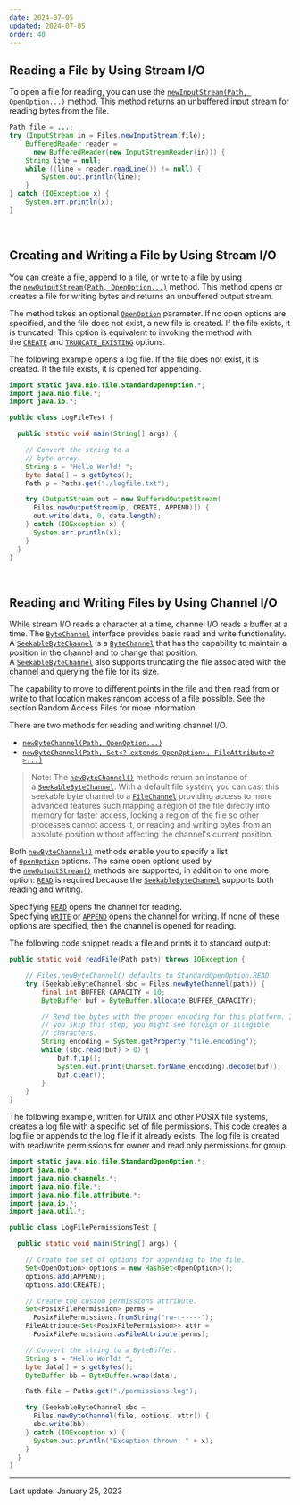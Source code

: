 ```yaml
---
date: 2024-07-05
updated: 2024-07-05
order: 40
---
```

## Reading a File by Using Stream I/O

To open a file for reading, you can use the [`newInputStream(Path, OpenOption...)`](https://docs.oracle.com/en/java/javase/22/docs/api/java.base/java/nio/file/Files.html#newInputStream(java.nio.file.Path,java.nio.file.OpenOption...)) method. This method returns an unbuffered input stream for reading bytes from the file.

```java
Path file = ...;
try (InputStream in = Files.newInputStream(file);
    BufferedReader reader =
      new BufferedReader(new InputStreamReader(in))) {
    String line = null;
    while ((line = reader.readLine()) != null) {
        System.out.println(line);
    }
} catch (IOException x) {
    System.err.println(x);
}
```

 

## Creating and Writing a File by Using Stream I/O

You can create a file, append to a file, or write to a file by using the [`newOutputStream(Path, OpenOption...)`](https://docs.oracle.com/en/java/javase/22/docs/api/java.base/java/nio/file/Files.html#newOutputStream(java.nio.file.Path,java.nio.file.OpenOption...)) method. This method opens or creates a file for writing bytes and returns an unbuffered output stream.

The method takes an optional [`OpenOption`](https://docs.oracle.com/en/java/javase/22/docs/api/java.base/java/nio/file/OpenOption.html) parameter. If no open options are specified, and the file does not exist, a new file is created. If the file exists, it is truncated. This option is equivalent to invoking the method with the [`CREATE`](https://docs.oracle.com/en/java/javase/22/docs/api/java.base/java/nio/file/StandardOpenOption.html#CREATE) and [`TRUNCATE_EXISTING`](https://docs.oracle.com/en/java/javase/22/docs/api/java.base/java/nio/file/StandardOpenOption.html#TRUNCATE_EXISTING) options.

The following example opens a log file. If the file does not exist, it is created. If the file exists, it is opened for appending.

```java
import static java.nio.file.StandardOpenOption.*;
import java.nio.file.*;
import java.io.*;

public class LogFileTest {

  public static void main(String[] args) {

    // Convert the string to a
    // byte array.
    String s = "Hello World! ";
    byte data[] = s.getBytes();
    Path p = Paths.get("./logfile.txt");

    try (OutputStream out = new BufferedOutputStream(
      Files.newOutputStream(p, CREATE, APPEND))) {
      out.write(data, 0, data.length);
    } catch (IOException x) {
      System.err.println(x);
    }
  }
}
```

 

## Reading and Writing Files by Using Channel I/O

While stream I/O reads a character at a time, channel I/O reads a buffer at a time. The [`ByteChannel`](https://docs.oracle.com/en/java/javase/22/docs/api/java.base/java/nio/channels/ByteChannel.html) interface provides basic read and write functionality. A [`SeekableByteChannel`](https://docs.oracle.com/en/java/javase/22/docs/api/java.base/java/nio/channels/SeekableByteChannel.html) is a [`ByteChannel`](https://docs.oracle.com/en/java/javase/22/docs/api/java.base/java/nio/channels/ByteChannel.html) that has the capability to maintain a position in the channel and to change that position. A [`SeekableByteChannel`](https://docs.oracle.com/en/java/javase/22/docs/api/java.base/java/nio/channels/SeekableByteChannel.html) also supports truncating the file associated with the channel and querying the file for its size.

The capability to move to different points in the file and then read from or write to that location makes random access of a file possible. See the section Random Access Files for more information.

There are two methods for reading and writing channel I/O.

- [`newByteChannel(Path, OpenOption...)`](https://docs.oracle.com/en/java/javase/22/docs/api/java.base/java/nio/file/Files.html#newByteChannel(java.nio.file.Path,java.nio.file.OpenOption...))
- [`newByteChannel(Path, Set<? extends OpenOption>, FileAttribute<?>...)`](https://docs.oracle.com/en/java/javase/22/docs/api/java.base/java/nio/file/Files.html#newByteChannel(java.nio.file.Path,java.util.Set,java.nio.file.attribute.FileAttribute...))

> Note: The [`newByteChannel()`](https://docs.oracle.com/en/java/javase/22/docs/api/java.base/java/nio/file/Files.html#newByteChannel(java.nio.file.Path,java.nio.file.OpenOption...)) methods return an instance of a [`SeekableByteChannel`](https://docs.oracle.com/en/java/javase/22/docs/api/java.base/java/nio/channels/SeekableByteChannel.html). With a default file system, you can cast this seekable byte channel to a [`FileChannel`](https://docs.oracle.com/en/java/javase/22/docs/api/java.base/java/nio/channels/FileChannel.html) providing access to more advanced features such mapping a region of the file directly into memory for faster access, locking a region of the file so other processes cannot access it, or reading and writing bytes from an absolute position without affecting the channel's current position.

Both [`newByteChannel()`](https://docs.oracle.com/en/java/javase/22/docs/api/java.base/java/nio/file/Files.html#newByteChannel(java.nio.file.Path,java.nio.file.OpenOption...)) methods enable you to specify a list of [`OpenOption`](https://docs.oracle.com/en/java/javase/22/docs/api/java.base/java/nio/file/OpenOption.html) options. The same open options used by the [`newOutputStream()`](https://docs.oracle.com/en/java/javase/22/docs/api/java.base/java/nio/file/Files.html#newOutputStream(java.nio.file.Path,java.nio.file.OpenOption...)) methods are supported, in addition to one more option: [`READ`](https://docs.oracle.com/en/java/javase/22/docs/api/java.base/java/nio/file/StandardOpenOption.html#READ) is required because the [`SeekableByteChannel`](https://docs.oracle.com/en/java/javase/22/docs/api/java.base/java/nio/channels/SeekableByteChannel.html) supports both reading and writing.

Specifying [`READ`](https://docs.oracle.com/en/java/javase/22/docs/api/java.base/java/nio/file/StandardOpenOption.html#READ) opens the channel for reading. Specifying [`WRITE`](https://docs.oracle.com/en/java/javase/22/docs/api/java.base/java/nio/file/StandardOpenOption.html#WRITE) or [`APPEND`](https://docs.oracle.com/en/java/javase/22/docs/api/java.base/java/nio/file/StandardOpenOption.html#APPEND) opens the channel for writing. If none of these options are specified, then the channel is opened for reading.

The following code snippet reads a file and prints it to standard output:

```java
public static void readFile(Path path) throws IOException {

    // Files.newByteChannel() defaults to StandardOpenOption.READ
    try (SeekableByteChannel sbc = Files.newByteChannel(path)) {
        final int BUFFER_CAPACITY = 10;
        ByteBuffer buf = ByteBuffer.allocate(BUFFER_CAPACITY);

        // Read the bytes with the proper encoding for this platform. If
        // you skip this step, you might see foreign or illegible
        // characters.
        String encoding = System.getProperty("file.encoding");
        while (sbc.read(buf) > 0) {
            buf.flip();
            System.out.print(Charset.forName(encoding).decode(buf));
            buf.clear();
        }
    }
}
```

The following example, written for UNIX and other POSIX file systems, creates a log file with a specific set of file permissions. This code creates a log file or appends to the log file if it already exists. The log file is created with read/write permissions for owner and read only permissions for group.

```java
import static java.nio.file.StandardOpenOption.*;
import java.nio.*;
import java.nio.channels.*;
import java.nio.file.*;
import java.nio.file.attribute.*;
import java.io.*;
import java.util.*;

public class LogFilePermissionsTest {

  public static void main(String[] args) {

    // Create the set of options for appending to the file.
    Set<OpenOption> options = new HashSet<OpenOption>();
    options.add(APPEND);
    options.add(CREATE);

    // Create the custom permissions attribute.
    Set<PosixFilePermission> perms =
      PosixFilePermissions.fromString("rw-r-----");
    FileAttribute<Set<PosixFilePermission>> attr =
      PosixFilePermissions.asFileAttribute(perms);

    // Convert the string to a ByteBuffer.
    String s = "Hello World! ";
    byte data[] = s.getBytes();
    ByteBuffer bb = ByteBuffer.wrap(data);

    Path file = Paths.get("./permissions.log");

    try (SeekableByteChannel sbc =
      Files.newByteChannel(file, options, attr)) {
      sbc.write(bb);
    } catch (IOException x) {
      System.out.println("Exception thrown: " + x);
    }
  }
}
```

---
Last update: January 25, 2023